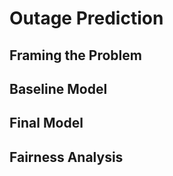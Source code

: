 # Outage Prediction

## Framing the Problem

## Baseline Model

## Final Model

## Fairness Analysis